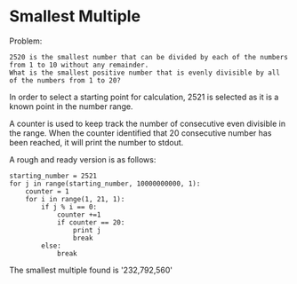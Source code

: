 # Smallest Multiple

Problem:

```
2520 is the smallest number that can be divided by each of the numbers from 1 to 10 without any remainder.
What is the smallest positive number that is evenly divisible by all of the numbers from 1 to 20?
```

In order to select a starting point for calculation, 2521 is selected as it is a known point in the number range.

A counter is used to keep track the number of consecutive even divisible in the range. When the counter identified that 20 consecutive number has been reached, it will print the number to stdout.

A rough and ready version is as follows:

```
starting_number = 2521
for j in range(starting_number, 10000000000, 1):
    counter = 1
    for i in range(1, 21, 1):
        if j % i == 0:
            counter +=1
            if counter == 20:
                print j
                break
        else:
            break
```

The smallest multiple found is '232,792,560'